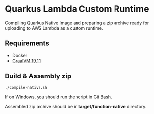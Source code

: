 # Quarkus Lambda Custom Runtime
Compiling Quarkus Native Image and preparing a zip archive ready for
uploading to AWS Lambda as a custom runtime.

## Requirements
- Docker
- [GraalVM 19.1.1](https://github.com/oracle/graal/releases/tag/vm-19.1.1)

## Build & Assembly zip
`./compile-native.sh`

If on Windows, you should run the script in Git Bash. 

Assembled zip archive should be in **target/function-native** directory.